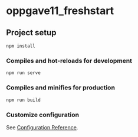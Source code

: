 # oppgave11_freshstart

## Project setup

```
npm install
```

### Compiles and hot-reloads for development

```
npm run serve
```

### Compiles and minifies for production

```
npm run build
```

### Customize configuration

See [Configuration Reference](https://cli.vuejs.org/config/).

<!--

Det som kommer til å bli fokusert på i hovedoppgaven er:

    - Gjennomføring av den.
    - Koden i seg selv, og hvordan den er skrevet.
    - Commits og fremgangsmåte
    - Presentasjon av hovedoppgaven.
    - Visning på de forskjellige skjermstørrelsene
    - Feedback, kommunikasjon og bruk av ressurser.



Oppgave 11. Router

 - La oss nå lage 2 nye sider i  src/views
    x - Resources og profil

 -  Lag en standard mal på disse sidene.
    x - Template
    x - Root element
    x - Paragraph som har litt tekst.

 - På tide å bygge opp Router for disse to sidene.
    x - Gå inn i Router fila
    x - Legg merke til hvordan oppsettet her er gjort.

 - Lag 2 nye objecter, for disse 2 sidene.
    x - Ikke følg oppsettet til About, men heller det første objektet.

 - Husk:
    x - Importere komponenten (siden)
    x - Lage ett nytt object for hver side.

 - Besøk disse sidene i browseren.
    x - /resources
    x - /profil


Oppgave 12. Tabell

 - På resource siden, så skal du nå lage en tabell.
   Den skal inneholde disse feltene:
    x - Tittel
    x - Beskrivelse
    x - Link

 - Du skal kunne søke og filtrere i denne tabellen.

 - Det skal ligge en knapp på tabellen.
    x - Den skal ligge helt til slutt på hver rad.
    x - Når denne trykkes, så skal en dialog komme frem med informasjonen til denne linjen.
    x - Selve linjen skal også kunne trykkes på.
    x - Den skal da expandere og vise frem informasjon.
    x - Når man trykker på en annen linje, så skal denne lukkes og den andre åpnes.


Oppgave 13. Navbar

Nå er det på tide å få fikset navbaren.

- Lag denne til en egen komponent.

- Oppførsel til navbaren kan være:

    x - Den skal vises hele tiden.
    x - Forsvinne når man scroller ned.
    x - DUkke opp når man scroller opp.
    x - Være en 2 linjes navbar
    x - Navbar med en sidebar knyttet til den.
    x - Annet..

- Importer og render den i app.vue filen.

    x - Den skal inneholde en logo
    x - Logo skal kunne klikkes, og ta deg til startsiden
    x - Link til de andre sidene som ble laget.
    x - En Login knapp
    x - Denne behøver ikke å ha en login funksjon.
    x - Skal være en dialog
    x - Skal ha ett skjema, som simulerer en login.
    x - Skal ha en registrerings mulighet.

# Tips: Kan være en egen registrerings dialog.

Oppgave 14. Footer

- Lag en ny komponent.
    x - Denne skal da være en footer, og importeres i app.vue.
    x - Du bestemmer selv innholdet på footeren.
    x - Den skal holde seg nede på siden, og ikke flyte oppover.

Oppgave 15. Opprydding.

Gå over koden som du har skrevet.
Rydd opp i den, og gjør den så fin som mulig.

De neste oppgavene kommer når en database er gjort klar.
Gi beskjed når du har kommet til oppgave 15.
 -->
